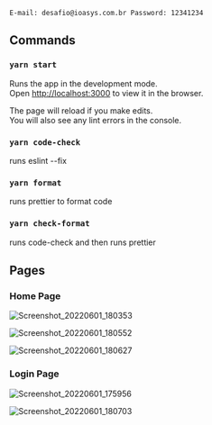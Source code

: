 `
 E-mail: desafio@ioasys.com.br
 Password: 12341234
`

## Commands

### `yarn start`

Runs the app in the development mode.<br /> Open
[http://localhost:3000](http://localhost:3000) to view it in the browser.

The page will reload if you make edits.<br /> You will also see any lint errors
in the console.

### `yarn code-check`

runs eslint --fix

### `yarn format`

runs prettier to format code

### `yarn check-format`

runs code-check and then runs prettier

## Pages

### Home Page
![Screenshot_20220601_180353](https://user-images.githubusercontent.com/48360663/171501408-2798e27f-fefa-4faa-8007-1f3e0928c863.png)

![Screenshot_20220601_180552](https://user-images.githubusercontent.com/48360663/171501733-1e8e2d69-29ad-4619-af96-a7149aae1c8f.png)

![Screenshot_20220601_180627](https://user-images.githubusercontent.com/48360663/171501837-74a17828-e637-483d-9f93-6f29aca4f112.png)

### Login Page
![Screenshot_20220601_175956](https://user-images.githubusercontent.com/48360663/171500719-be788162-d068-4856-b923-b01335a9f085.png)

![Screenshot_20220601_180703](https://user-images.githubusercontent.com/48360663/171501916-26dde7c5-81e2-4166-be47-79bbce71f1e5.png)
